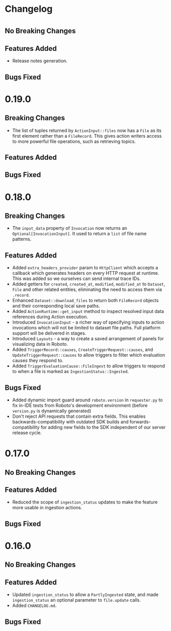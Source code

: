 # Changelog

# 
## No Breaking Changes

## Features Added
  - Release notes generation.

## Bugs Fixed

# 0.19.0
## Breaking Changes
  - The list of tuples returned by `ActionInput::files` now has a `File` as its first element rather than a `FileRecord`. This gives action writers access to more powerful file operations, such as retrieving topics.

## Features Added

## Bugs Fixed

# 0.18.0
## Breaking Changes
  - The `input_data` property of `Invocation` now returns an `Optional[InvocationInput]`. It used to return a `list` of file name patterns.

## Features Added
  - Added `extra_headers_provider` param to `HttpClient` which accepts a callback which generates headers on every HTTP request at runtime. This was added so we ourselves can send internal trace IDs.
  - Added getters for `created`, `created_at`, `modified`, `modified_at` to `Dataset`, `File` and other related entities, eliminating the need to access them via `.record`.
  - Enhanced `Dataset::download_files` to return both `FileRecord` objects and their corresponding local save paths.
  - Added `ActionRuntime::get_input` method to inspect resolved input data references during Action execution.
  - Introduced `InvocationInput` - a richer way of specifying inputs to action invocations which will not be limited to dataset file paths. Full platform support will be delivered in stages.
  - Introduced `Layouts` - a way to create a saved arrangement of panels for visualizing data in Roboto.
  - Added `TriggerRecord::causes`, `CreateTriggerRequest::causes`, and `UpdateTriggerRequest::causes` to allow triggers to filter which evaluation causes they respond to.
  - Added `TriggerEvaluationCause::FileIngest` to allow triggers to respond to when a file is marked as `IngestionStatus::Ingested`.

## Bugs Fixed
  - Added dynamic import guard around `roboto.version` in `requester.py` to fix in-IDE tests from Roboto's development environment (before `version.py` is dynamically generated)
  - Don't reject API requests that contain extra fields. This enables backwards-compatibility with outdated SDK builds and forwards-compatibility for adding new fields to the SDK independent of our server release cycle.

# 0.17.0
## No Breaking Changes

## Features Added
  - Reduced the scope of `ingestion_status` updates to make the feature more usable in ingestion actions.

## Bugs Fixed

# 0.16.0
## No Breaking Changes

## Features Added
  - Updated `ingestion_status` to allow a `PartlyIngested` state, and made `ingestion_status` an optional parameter to `file.update` calls.
  - Added `CHANGELOG.md`.

## Bugs Fixed
